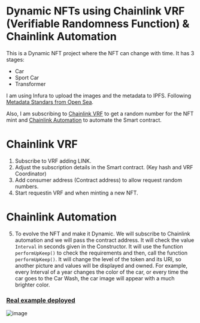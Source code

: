 # Dynamic NFTs using Chainlink VRF (Verifiable Randomness Function) & Chainlink Automation

This is a Dynamic NFT project where the NFT can change with time. It has 3 stages:

- Car
- Sport Car
- Transformer

I am using Infura to upload the images and the metadata to IPFS. Following <a href="https://docs.opensea.io/docs/metadata-standards">Metadata Standars from Open Sea</a>.

Also, I am subscribing to <a href="https://vrf.chain.link/">Chainlink VRF</a> to get a random number for the NFT mint and <a href="https://automation.chain.link/">Chainlink Automation</a> to automate the Smart contract.

# Chainlink VRF

1. Subscribe to VRF adding LINK.
2. Adjust the subscription details in the Smart contract. (Key hash and VRF Coordinator)
3. Add consumer address (Contract address) to allow request random numbers.
4. Start requestin VRF and when minting a new NFT.

# Chainlink Automation

5. To evolve the NFT and make it Dynamic. We will subscribe to Chainlink automation and we will pass the contract address. It will check the value `Interval` in seconds given in the Constructor. It will use the function `performUpKeep()` to check the requirements and then, call the function `performUpKeep()`. It will change the level of the token and its URI, so another picture and values will be displayed and owned. For example, every Interval of a year changes the color of the car, or every time the car goes to the Car Wash, the car image will appear with a much brighter color.



### <a href="https://testnets.opensea.io/es/collection/cardnft-myazwalx9i">Real example deployed</a>
![image](https://user-images.githubusercontent.com/102038261/201719759-9e46776a-a856-4c73-8901-049ef18bbfcd.png)
